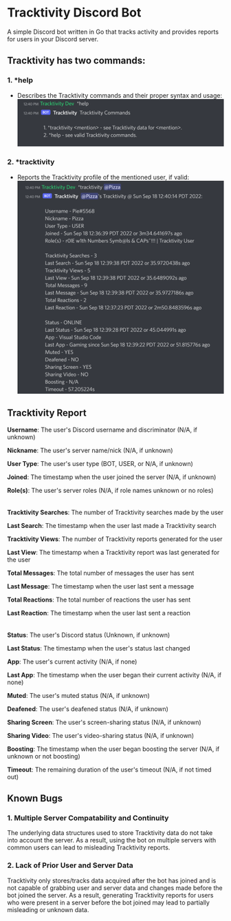 # Tracktivity Discord Bot
A simple Discord bot written in Go that tracks activity and provides reports for users in your Discord server.

## Tracktivity has two commands:

### 1. *help
- Describes the Tracktivity commands and their proper syntax and usage:
![Help command usage and output](docs/help_command.PNG)

### 2. *tracktivity <mention>
- Reports the Tracktivity profile of the mentioned user, if valid:
![Tracktivity command usage and output](docs/tracktivity_command.PNG)

## Tracktivity Report
**Username**: The user's Discord username and discriminator (N/A, if unknown)

**Nickname**: The user's server name/nick (N/A, if unknown)

**User Type**: The user's user type (BOT, USER, or N/A, if unknown)

**Joined**: The timestamp when the user joined the server (N/A, if unknown)

**Role(s)**: The user's server roles (N/A, if role names unknown or no roles)
\
\
\
**Tracktivity Searches**: The number of Tracktivity searches made by the user

**Last Search**: The timestamp when the user last made a Tracktivity search

**Tracktivity Views**: The number of Tracktivity reports generated for the user

**Last View**: The timestamp when a Tracktivity report was last generated for the user

**Total Messages**: The total number of messages the user has sent

**Last Message**: The timestamp when the user last sent a message

**Total Reactions**: The total number of reactions the user has sent

**Last Reaction**: The timestamp when the user last sent a reaction
\
\
\
**Status**: The user's Discord status (Unknown, if unknown)

**Last Status**: The timestamp when the user's status last changed

**App**: The user's current activity (N/A, if none)

**Last App**: The timestamp when the user began their current activity (N/A, if none)

**Muted**: The user's muted status (N/A, if unknown)

**Deafened**: The user's deafened status (N/A, if unknown)

**Sharing Screen**: The user's screen-sharing status (N/A, if unknown)

**Sharing Video**: The user's video-sharing status (N/A, if unknown)

**Boosting**: The timestamp when the user began boosting the server (N/A, if unknown or not boosting)

**Timeout**: The remaining duration of the user's timeout (N/A, if not timed out)

## Known Bugs

### 1. Multiple Server Compatability and Continuity
The underlying data structures used to store Tracktivity data do not take into account the server. As a result, using the bot on multiple servers with common users can lead to misleading Tracktivity reports.

### 2. Lack of Prior User and Server Data
Tracktivity only stores/tracks data acquired after the bot has joined and is not capable of grabbing user and server data and changes made before the bot joined the server. As a result, generating Tracktivity reports for users who were present in a server before the bot joined may lead to partially misleading or unknown data.
